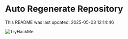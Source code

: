 # Auto Regenerate Repository

This README was last updated: 2025-05-03 12:14:46

 ![TryHackMe](https://tryhackme.com/badge/533634)